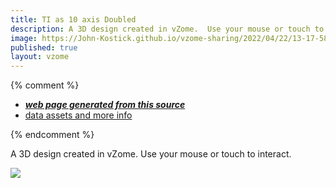 ```yaml
---
title: TI as 10 axis Doubled
description: A 3D design created in vZome.  Use your mouse or touch to interact.
image: https://John-Kostick.github.io/vzome-sharing/2022/04/22/13-17-58-TI-as-10-axis-Doubled/TI-as-10-axis-Doubled.png
published: true
layout: vzome
---
```


{% comment %}
 - [***web page generated from this source***](<https://John-Kostick.github.io/vzome-sharing/2022/04/22/TI-as-10-axis-Doubled-13-17-58.html>)
 - [data assets and more info](<https://github.com/John-Kostick/vzome-sharing/tree/main/2022/04/22/13-17-58-TI-as-10-axis-Doubled/>)
 
{% endcomment %}

A 3D design created in vZome.  Use your mouse or touch to interact.

<vzome-viewer style="width: 100%; height: 65vh;"
       src="https://John-Kostick.github.io/vzome-sharing/2022/04/22/13-17-58-TI-as-10-axis-Doubled/TI-as-10-axis-Doubled.vZome" >
  <img src="https://John-Kostick.github.io/vzome-sharing/2022/04/22/13-17-58-TI-as-10-axis-Doubled/TI-as-10-axis-Doubled.png" />
</vzome-viewer>